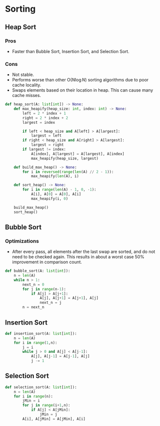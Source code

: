 # Sorting

## Heap Sort

### Pros

- Faster than Bubble Sort, Insertion Sort, and Selection Sort.

### Cons

- Not stable.
- Performs worse than other $\text{O}(N\log{N})$ sorting algorithms
  due to poor cache locality.
- Swaps elements based on their location in heap. This can cause many cache
  misses.

```Python
def heap_sort(A: list[int]) -> None:
    def max_heapify(heap_size: int, index: int) -> None:
        left = 2 * index + 1
        right = 2 * index + 2
        largest = index

        if left < heap_size and A[left] > A[largest]:
            largest = left
        if right < heap_size and A[right] > A[largest]:
            largest = right
        if largest != index:
            A[index], A[largest] = A[largest], A[index]
            max_heapify(heap_size, largest)

    def build_max_heap() -> None:
        for i in reversed(range(len(A) // 2 - 1)):
            max_heapify(len(A), i)

    def sort_heap() -> None:
        for i in range(len(A) - 1, 0, -1):
            A[i], A[0] = A[0], A[i]
            max_heapify(i, 0)

    build_max_heap()
    sort_heap()
```

## Bubble Sort

### Optimizations

- After every pass, all elements after the last swap are sorted, and do not
  need to be checked again. This results in about a worst case 50% improvement
  in comparison count.

```Python
def bubble_sort(A: list[int]):
    n = len(A)
    while n > 1:
        next_n = 0
        for j in range(n-1):
            if A[j] > A[j+1]:
                A[j], A[j+1] = A[j+1], A[j]
                next_n = j
        n = next_n
```

## Insertion Sort

```Python
def insertion_sort(A: list[int]):
    n = len(A)
    for i in range(1,n):
        j = i
        while j > 0 and A[j] < A[j-1]:
            A[j], A[j-1] = A[j-1], A[j]
            j -= 1
```

## Selection Sort

```Python
def selection_sort(A: list[int]):
    n = len(A)
    for i in range(n):
        jMin = i
        for j in range(i+1,n):
            if A[j] < A[jMin]:
                jMin = j
        A[i], A[jMin] = A[jMin], A[i]
```
